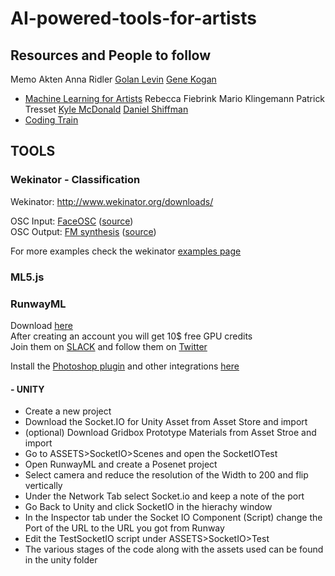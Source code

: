# AI-powered-tools-for-artists

## Resources and People to follow

Memo Akten
Anna Ridler
[Golan Levin](http://www.flong.com/)
[Gene Kogan](https://genekogan.com/)
- [Machine Learning for Artists](https://ml4a.github.io/)
Rebecca Fiebrink
Mario Klingemann
Patrick Tresset
[Kyle McDonald](http://kylemcdonald.net/)
[Daniel Shiffman](https://shiffman.net/)
- [Coding Train](https://www.youtube.com/user/shiffman)


## TOOLS

### Wekinator - Classification

Wekinator: http://www.wekinator.org/downloads/

OSC Input: [FaceOSC](http://www.doc.gold.ac.uk/~mas01rf/WekinatorDownloads/wekinator_examples/executables/mac/inputs/VideoInput_FacialExpression_oF_14Inputs.zip)  ([source](https://github.com/genekogan/ofxFaceTracker))\
OSC Output: [FM synthesis](http://www.doc.gold.ac.uk/~mas01rf/WekinatorDownloads/wekinator_examples/executables/mac/outputs/Processing_FMSynth_3ContinuousOutputs_Mac.zip) ([source](http://www.doc.gold.ac.uk/~mas01rf/WekinatorDownloads/wekinator_examples/all_source_zips/Processing_FMSynth_3ContinuousOutputs.zip))


For more examples check the wekinator [examples page](http://www.wekinator.org/examples/)

### ML5.js

### RunwayML   

Download [here](https://runwayml.com/download)\
After creating an account you will get 10$ free GPU credits\
Join them on [SLACK](https://runwayml.com/joinslack) and follow them on [Twitter](https://twitter.com/runwayml)

Install the [Photoshop plugin](https://github.com/runwayml/RunwayML-for-Photoshop/releases) and other integrations [here](https://runwayml.com/integrations)

#### - UNITY
- Create a new project
- Download the Socket.IO for Unity Asset from Asset Store and import
- (optional) Download Gridbox Prototype Materials from Asset Stroe and import 
- Go to ASSETS>SocketIO>Scenes and open the SocketIOTest
- Open RunwayML and create a Posenet project
- Select camera and reduce the resolution of the Width to 200 and flip vertically 
- Under the Network Tab select Socket.io and keep a note of the port
- Go Back to Unity and click SocketIO in the hierachy window
- In the Inspector tab under the Socket IO Component (Script) change the Port of the URL to the URL you got from Runway
- Edit the TestSocketIO script under ASSETS>SocketIO>Test
- The various stages of the code along with the assets used can be found in the unity folder

